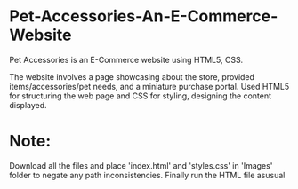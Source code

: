 # Pet-Accessories-An-E-Commerce-Website
Pet Accessories is an E-Commerce website using HTML5, CSS.

The website involves a page showcasing about the store, provided items/accessories/pet needs, and a miniature purchase portal. Used HTML5 for structuring the web page and CSS for styling, designing the content displayed.


# Note:
Download all the files and place 'index.html' and 'styles.css' in 'Images' folder to negate any path inconsistencies. Finally run the HTML file asusual 
